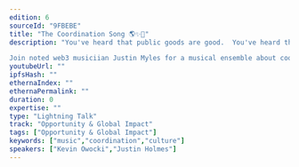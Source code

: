 ```yaml
---
edition: 6
sourceId: "9FBEBE"
title: "The Coordination Song 🌎✨🎵"
description: "You've heard that public goods are good.  You've heard that crypto can regenerative the world.  But have you heard the song?

Join noted web3 musiciian Justin Myles for a musical ensemble about coordination, regenerative crypto, public goods."
youtubeUrl: ""
ipfsHash: ""
ethernaIndex: ""
ethernaPermalink: ""
duration: 0
expertise: ""
type: "Lightning Talk"
track: "Opportunity & Global Impact"
tags: ["Opportunity & Global Impact"]
keywords: ["music","coordination","culture"]
speakers: ["Kevin Owocki","Justin Holmes"]
---
```

